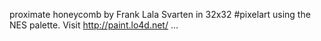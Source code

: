 proximate honeycomb by Frank Lala Svarten in 32x32 #pixelart using the NES palette. Visit http://paint.lo4d.net/ … 